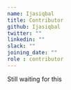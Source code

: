 ```yaml
---
name: Ijasiqbal
title: Contributor
github: Ijasiqbal
twitter: ""
linkedin: ""
slack: ""
joining_date: ""
role : contributor
---
```


Still waiting for this
